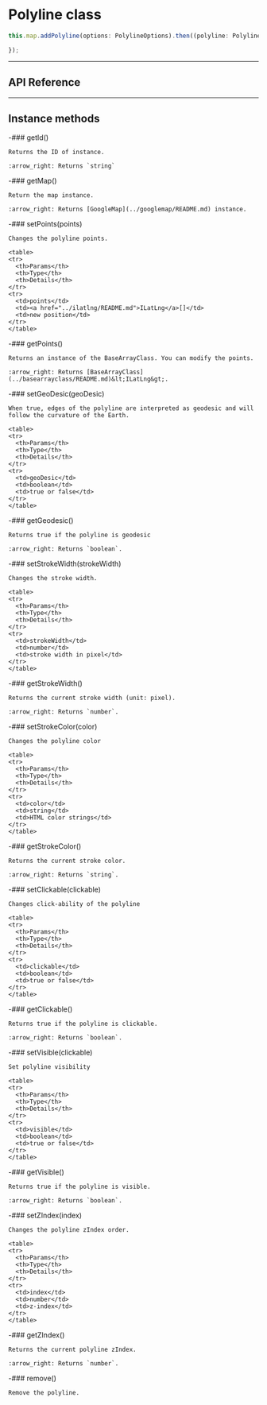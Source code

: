 # Polyline class

```typescript
this.map.addPolyline(options: PolylineOptions).then((polyline: Polyline) => {

});
```

---------------------------------------------------------------
## API Reference
---------------------------------------------------------------


## Instance methods

  -### getId()

    Returns the ID of instance.

    :arrow_right: Returns `string`

  -### getMap()

    Return the map instance.

    :arrow_right: Returns [GoogleMap](../googlemap/README.md) instance.

  -### setPoints(points)

    Changes the polyline points.

    <table>
    <tr>
      <th>Params</th>
      <th>Type</th>
      <th>Details</th>
    </tr>
    <tr>
      <td>points</td>
      <td><a href="../ilatlng/README.md">ILatLng</a>[]</td>
      <td>new position</td>
    </tr>
    </table>


  -### getPoints()

    Returns an instance of the BaseArrayClass. You can modify the points.

    :arrow_right: Returns [BaseArrayClass](../basearrayclass/README.md)&lt;ILatLng&gt;.

  -### setGeoDesic(geoDesic)

    When true, edges of the polyline are interpreted as geodesic and will follow the curvature of the Earth.

    <table>
    <tr>
      <th>Params</th>
      <th>Type</th>
      <th>Details</th>
    </tr>
    <tr>
      <td>geoDesic</td>
      <td>boolean</td>
      <td>true or false</td>
    </tr>
    </table>


  -### getGeodesic()

    Returns true if the polyline is geodesic

    :arrow_right: Returns `boolean`.

  -### setStrokeWidth(strokeWidth)

    Changes the stroke width.

    <table>
    <tr>
      <th>Params</th>
      <th>Type</th>
      <th>Details</th>
    </tr>
    <tr>
      <td>strokeWidth</td>
      <td>number</td>
      <td>stroke width in pixel</td>
    </tr>
    </table>


  -### getStrokeWidth()

    Returns the current stroke width (unit: pixel).

    :arrow_right: Returns `number`.

  -### setStrokeColor(color)

    Changes the polyline color

    <table>
    <tr>
      <th>Params</th>
      <th>Type</th>
      <th>Details</th>
    </tr>
    <tr>
      <td>color</td>
      <td>string</td>
      <td>HTML color strings</td>
    </tr>
    </table>


  -### getStrokeColor()

    Returns the current stroke color.

    :arrow_right: Returns `string`.


  -### setClickable(clickable)

    Changes click-ability of the polyline

    <table>
    <tr>
      <th>Params</th>
      <th>Type</th>
      <th>Details</th>
    </tr>
    <tr>
      <td>clickable</td>
      <td>boolean</td>
      <td>true or false</td>
    </tr>
    </table>


  -### getClickable()

    Returns true if the polyline is clickable.

    :arrow_right: Returns `boolean`.

  -### setVisible(clickable)

    Set polyline visibility

    <table>
    <tr>
      <th>Params</th>
      <th>Type</th>
      <th>Details</th>
    </tr>
    <tr>
      <td>visible</td>
      <td>boolean</td>
      <td>true or false</td>
    </tr>
    </table>


  -### getVisible()

    Returns true if the polyline is visible.

    :arrow_right: Returns `boolean`.


  -### setZIndex(index)

    Changes the polyline zIndex order.

    <table>
    <tr>
      <th>Params</th>
      <th>Type</th>
      <th>Details</th>
    </tr>
    <tr>
      <td>index</td>
      <td>number</td>
      <td>z-index</td>
    </tr>
    </table>


  -### getZIndex()

    Returns the current polyline zIndex.

    :arrow_right: Returns `number`.

  -### remove()

    Remove the polyline.
